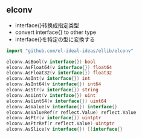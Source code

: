 ## elconv
- interface{}转换成指定类型
- convert interface{} to other type
- interface{}を特定の型に変換する
```go
import "github.com/el-ideal-ideas/ellib/elconv"

elconv.AsBool(v interface{}) bool
elconv.AsFloat64(v interface{}) float64
elconv.AsFloat32(v interface{}) float32
elconv.AsInt(v interface{}) int
elconv.AsInt64(v interface{}) int64
elconv.AsStr(v interface{}) string
elconv.AsUint(v interface{}) uint
elconv.AsUint64(v interface{}) uint64
elconv.AsValue(v interface{}) interface{}
elconv.AsValueRef(r reflect.Value) reflect.Value
elconv.AsPtr(v interface{}) uintptr
elconv.AsPtrRef(r reflect.Value) uintptr
elconv.AsSlice(v interface{}) []interface{}
```